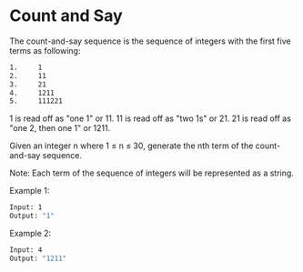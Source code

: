 # Count and Say

The count-and-say sequence is the sequence of integers with the first five terms as following:

```bash
1.     1
2.     11
3.     21
4.     1211
5.     111221
```

1 is read off as "one 1" or 11.
11 is read off as "two 1s" or 21.
21 is read off as "one 2, then one 1" or 1211.

Given an integer n where 1 ≤ n ≤ 30, generate the nth term of the count-and-say sequence.

Note: Each term of the sequence of integers will be represented as a string.

Example 1:

```bash
Input: 1
Output: "1"
```

Example 2:

```bash
Input: 4
Output: "1211"
```
